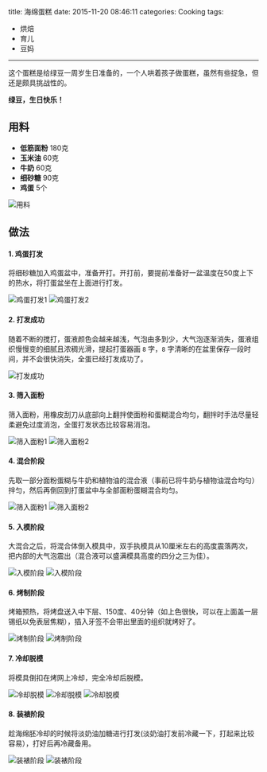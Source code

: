 title: 海绵蛋糕
date: 2015-11-20 08:46:11
categories: Cooking
tags:
 - 烘焙
 - 育儿
 - 豆妈
---

这个蛋糕是给绿豆一周岁生日准备的，一个人哄着孩子做蛋糕，虽然有些捉急，但还是颇具挑战性的。

**绿豆，生日快乐！**

## 用料

* **低筋面粉** 180克
* **玉米油** 60克
* **牛奶** 60克
* **细砂糖** 90克
* **鸡蛋** 5个

![用料](p92.jpg)

## 做法

#### 1. 鸡蛋打发

将细砂糖加入鸡蛋盆中，准备开打。开打前，要提前准备好一盆温度在50度上下的热水，将打蛋盆坐在上面进行打发。

![鸡蛋打发1](p93.jpg)
![鸡蛋打发2](p95.jpg)

#### 2. 打发成功

随着不断的搅打，蛋液颜色会越来越浅，气泡由多到少，大气泡逐渐消失，蛋液组织慢慢变的细腻且浓稠光滑，提起打蛋器画 `8` 字，`8` 字清晰的在盆里保存一段时间，并不会很快消失，全蛋已经打发成功了。

![打发成功](p96.jpg)

#### 3. 筛入面粉

筛入面粉，用橡皮刮刀从底部向上翻拌使面粉和蛋糊混合均匀，翻拌时手法尽量轻柔避免过度消泡，全蛋打发状态比较容易消泡。

![筛入面粉1](p98.jpg)
![筛入面粉2](p02.jpg)

#### 4. 混合阶段

先取一部分面粉蛋糊与牛奶和植物油的混合液（事前已将牛奶与植物油混合均匀）拌匀，然后再倒回到打蛋盆中与全部面粉蛋糊混合均匀。

![筛入面粉1](p03.jpg)
![筛入面粉2](p06.jpg)

#### 5. 入模阶段

大混合之后，将混合体倒入模具中，双手执模具从10厘米左右的高度震落两次，把内部的大气泡震出（混合液可以盛满模具高度的四分之三为佳）。

![入模阶段](p07.jpg)
![入模阶段](p09.jpg)

#### 6. 烤制阶段

烤箱预热，将烤盘送入中下层、150度、40分钟（如上色很快，可以在上面盖一层锡纸以免表层焦糊），插入牙签不会带出里面的组织就烤好了。

![烤制阶段](p10.jpg)
![烤制阶段](p11.jpg)

#### 7. 冷却脱模

将模具倒扣在烤网上冷却，完全冷却后脱模。

![冷却脱模](p14.jpg)
![冷却脱模](p18.jpg)
![冷却脱模](p19.jpg)

#### 8. 装裱阶段

趁海绵胚冷却的时候将淡奶油加糖进行打发(淡奶油打发前冷藏一下，打起来比较容易），打好后再冷藏备用。

![装裱阶段](p15.jpg)
![装裱阶段](p24.jpg)
